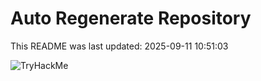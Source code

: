 # Auto Regenerate Repository

This README was last updated: 2025-09-11 10:51:03

 ![TryHackMe](https://tryhackme.com/badge/533634)